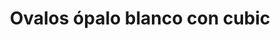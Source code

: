 ---
title: Ovalos ópalo blanco con cubic
date: 
draft: false

# descripcion
description : Aros de plata 925 y ópalo

materials: Plata 925

color: Plateado y ópalo

dimensions: 0,9cm largo

code: 01-04-0638

type: "Aros"

categories: []

# Images
# first image will be shown in the product page
images:
  # - image: "images/path_to_image"
  # La ubicacion de las imagenes es imagenes/Aros/Aros.Piedras/01-04-0638-ovalos-opalo-blanco-con-cubic
  - image: "./images/aros/piedras/01-04-0638_a.JPG"
  - image: "./images/aros/piedras/01-04-0638_b.JPG"
---